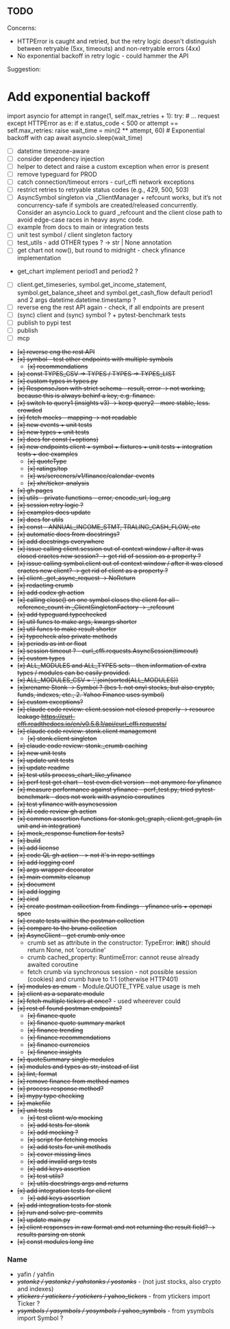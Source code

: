 ## TODO

  Concerns:
  - HTTPError is caught and retried, but the retry logic doesn't distinguish between retryable (5xx, timeouts) and
  non-retryable errors (4xx)
  - No exponential backoff in retry logic - could hammer the API

 Suggestion:
  # Add exponential backoff
  import asyncio
  for attempt in range(1, self.max_retries + 1):
      try:
          # ... request
      except HTTPError as e:
          if e.status_code < 500 or attempt == self.max_retries:
              raise
          wait_time = min(2 ** attempt, 60)  # Exponential backoff with cap
          await asyncio.sleep(wait_time)

- [ ] datetime timezone-aware
- [ ] consider dependency injection
- [ ] helper to detect and raise a custom exception when error is present
- [ ] remove typeguard for PROD
- [ ] catch connection/timeout errors - curl_cffi network exceptions
- [ ] restrict retries to retryable status codes (e.g., 429, 500, 503)
- [ ] AsyncSymbol singleton via _ClientManager + refcount works, but it’s not concurrency-safe if symbols are created/released concurrently. Consider an asyncio.Lock to guard _refcount and the client close path to avoid edge-case races in heavy async code.
- [ ] example from docs to main or integration tests
- [ ] unit test symbol / client singleton factory
- [ ] test_utils - add OTHER types ? -> str | None annotation
- [ ] get chart not now(), but round to midnight - check yfinance implementation
- get_chart implement period1 and period2 ?
- [ ] client.get_timeseries, symbol.get_income_statement, symbol.get_balance_sheet and symbol.get_cash_flow default period1 and 2 args datetime.datetime.timestamp ?
- [ ] reverse eng the rest API again - check, if all endpoints are present
- [ ] (sync) client and (sync) symbol ? + pytest-benchmark tests
- [ ] publish to pypi test
- [ ] publish
- [ ] mcp
- ~~[x] reverse eng the rest API~~
- ~~[x] symbol - test other endpoints with multiple symbols~~
  - ~~[x] recommendations~~
- ~~[x] const TYPES_CSV -> TYPES / TYPES -> TYPES_LIST~~
- ~~[x] custom types in types.py~~
- ~~[x] ResponseJson with strict schema - result, error -> not working, because this is always behinf a key, e.g. finance.~~
- ~~[x] switch to query1 (insights v3) -> keep query2 - more stable, less. crowded~~
- ~~[x] fetch mocks - mapping -> not readable~~
- ~~[x] new events + unit tests~~
- ~~[x] new types + unit tests~~
- ~~[x] docs for const (+options)~~
- ~~[x] new endpoints client + symbol + fixtures + unit tests + integration tests + doc examples~~
  - ~~[x] quoteType~~
  - ~~[x] ratings/top~~
  - ~~[x] ws/screeners/v1/finance/calendar-events~~
  - ~~[x] xhr/ticker-analysis~~
- ~~[x] gh pages~~
- ~~[x] utils - private functions - error, encode_url, log_arg~~
- ~~[x] session retry logic ?~~
- ~~[x] examples docs update~~
- ~~[x] docs for utils~~
- ~~[x] const - ANNUAL_INCOME_STMT, TRALING_CASH_FLOW, etc~~
- ~~[x] automatic docs from docstrings?~~
- ~~[x] add docstrings everywhere~~
- ~~[x] issue calling client.session out of context window / after it was closed craetes new session? -> get rid of session as a property ?~~
- ~~[x] issue calling symbol.client out of context window / after it was closed craetes new client? -> get rid of client as a property ?~~
- ~~[x] client._get_async_request -> NoReturn~~
- ~~[x] redacting crumb~~
- ~~[x] add codex gh action~~
- ~~[x] calling close() on one symbol closes the client for all - reference_count in _ClientSingletonFactory -> _refcount~~
- ~~[x] add typeguard.typechecked~~
- ~~[x] util funcs to make args, kwargs shorter~~
- ~~[x] util funcs to make result shorter~~
- ~~[x] typecheck also private methods~~
- ~~[x] periods as int or float~~
- ~~[x] session timeout ? - curl_cffi.requests.AsyncSession(timeout)~~
- ~~[x] custom types~~
- ~~[x] ALL_MODULES and ALL_TYPES sets - then information of extra types / modules can be easily provided.~~
- ~~[x] ALL_MODULES_CSV = ','.join(sorted(ALL_MODULES))~~
- ~~[x]xrename Stonk -> Symbol ? (bcs 1. not onyl stocks, but also crypto, funds, indexes, etc., 2. Yahoo Finance uses symbol)~~
- ~~[x] custom exceptions?~~
- ~~[x] claude code review: client.session not closed properly -> resource leakage https://curl-cffi.readthedocs.io/en/v0.5.8.1/api/curl_cffi.requests/~~
- ~~[x] claude code review: stonk.client management~~
  - ~~[x] stonk.client singleton~~
- ~~[x] claude code review: stonk._crumb caching~~
- ~~[x] new unit tests~~
- ~~[x] update unit tests~~
- ~~[x] update readme~~
- ~~[x] test utils process_chart_like_yfinance~~
- ~~[x] perf test get chart - test even dict version - not anymore for yfinance~~
- ~~[x] measure performance against yfinance - perf_test.py, tried pytest-benchmark - does not work with asyncio coroutines~~
- ~~[x] test yfinance with asyncsession~~
- ~~[x] AI code review gh action~~
- ~~[x] common assertion functions for stonk.get_graph, client.get_graph (in unit and in integration)~~
- ~~[x] mock_response function for tests?~~
- ~~[x] build~~
- ~~[x] add license~~
- ~~[x] code QL gh action - > not it's in repo settings~~
- ~~[x] add logging conf~~
- ~~[x] args wrapper decorator~~
- ~~[x] main commits cleanup~~
- ~~[x] document~~
- ~~[x] add logging~~
- ~~[x] cicd~~
- ~~[x] create postman collection from findings - yfinance urls + openapi spec~~
- ~~[x] create tests within the postman collection~~
- ~~[x] compare to the bruno collection~~
- ~~[x] AsyncClient - get crumb only once~~
    - crumb set as attribute in the constructor: TypeError: __init__() should return None, not 'coroutine'
    - crumb cached_property: RuntimeError: cannot reuse already awaited coroutine
    - fetch crumb via synchronous session - not possible session (cookies) and crumb have to 1:1 (otherwise HTTP401)
- ~~[x] modules as enum~~ - Module.QUOTE_TYPE.value usage is meh
- ~~[x] client as a separate module~~
- ~~[x] fetch multiple tickers at once?~~ - used wheerever could
- ~~[x] rest of found postman endpoints?~~
    - ~~[x] finance quote~~
    - ~~[x] finance quote summary market~~
    - ~~[x] finance trending~~
    - ~~[x] finance recommendations~~
    - ~~[x] finance currencies~~
    - ~~[x] finance insights~~
- ~~[x] quoteSummary single modules~~
- ~~[x] modules and types as str, instead of list~~
- ~~[x] lint, format~~
- ~~[x] remove finance from method names~~
- ~~[x] process response method?~~
- ~~[x] mypy type checking~~
- ~~[x] makefile~~
- ~~[x] unit tests~~
  - ~~[x] test client w/o mocking~~
  - ~~[x] add tests for stonk~~
  - ~~[x] add mocking ?~~
  - ~~[x] script for fetching mocks~~
  - ~~[x] add tests for unit methods~~
  - ~~[x] cover missing lines~~
  - ~~[x] add invalid args tests~~
  - ~~[x] add keys assertion~~
  - ~~[x] test utils?~~
  - ~~[x] utils docstrings args and returns~~
- ~~[x] add integration tests for client~~
  - ~~[x] add keys assertion~~
- ~~[x] add integration tests for stonk~~
- ~~[x] run and solve pre-commits~~
- ~~[x] update main.py~~
- ~~[x] client responses in raw format and not returning the result field? -> results parsing on stonk~~
- ~~[x] const modules long line~~

### Name
- yafin / yahfin
- _~~ystonkz / yastonkz / yahstonks / yostonks~~_ - (not just stocks, also crypto and indexes)
- ~~_ytickers / yatickers / yotickers_ / yahoo_tickers~~ - from ytickers import Ticker ?
- ~~_ysymbols / yasymbols / yosymbols_ / yahoo_symbols~~ - from ysymbols import Symbol ?